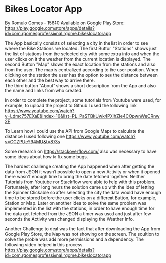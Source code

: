 # Bikes Locator App
By Romulo Gomes - 15640
Available on Google Play Store:  
https://play.google.com/store/apps/details?id=com.rgomesprofessional.rgome.bikeslocatorapp 
 
The App basically consists of selecting a city in the list in order to see where the Bike Stations are located. 
The first Button "Stations" shows just the list of stations from the selected city with some extra info and when the user clicks on it the weather from the current location is displayed. 
The second Button "Map" shows the exact location from the stations and also from the user. The map is centralized according to the user position. When clicking on the station the user has the option to see the distance between each other and the best way to arrive there.   
The third button "About" shows a short description from the App and also the name and links from who created. 
 
In order to complete the project, some tutorials from Youtube were used, for example, to upload the project to Github I used the following link https://www.youtube.com/watch?v=Ldmc757EXaE&index=16&list=PL_PaSTBkUwk4PXlhZIe4COpwnWeCRnw2F  
 
To Learn how I could use the API from Google Maps to calculate the distance I used following one https://www.youtube.com/watch?v=CCZPUeY94MU&t=873s 
 
Some research on https://stackoverflow.com/ also was necessary to have some ideas about how to fix some bugs. 
 
The hardest challenge creating the App happened when after getting the data from JSON it wasn't possible to open a new Activity or when it opened there wasn't enough time to bring the date fetched together. Neither Tutorials from Youtube nor Stackflow were able to help with this problem. Fortunately, after long hours the solution came up with the idea of letting the Spinner Clickable so after selecting the city the data would have enough time to be stored before the user clicks on a different Button, for example, Station or Map. Later on another idea to solve the same problem was implemented in the list with the stations, in order to have enough time for the data get fetched from the JSON a timer was used and just after few seconds the Activity was changed displaying the Weather Info.  
 
Another Challenge to deal was the fact that after downloading the App from Google Play Store, the Map was not showing on the screen. The soultion to solve the proble was add more permissions and a dependency. The following video helped in this process. https://play.google.com/store/apps/details?id=com.rgomesprofessional.rgome.bikeslocatorapp 
